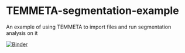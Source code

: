 # TEMMETA-segmentation-example
An example of using TEMMETA to import files and run segmentation analysis on it

[![Binder](https://mybinder.org/badge_logo.svg)](https://mybinder.org/v2/gh/NingWang1990/TEMMETA-segmentation-example/master?filepath=Example.ipynb)
